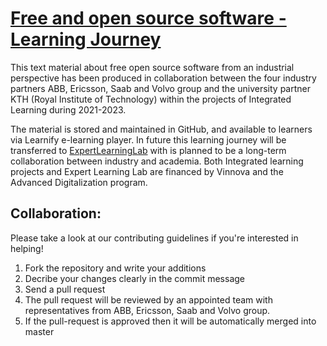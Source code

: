 # [Free and open source software - Learning Journey](https://github.com/ExpertLearningLab/foss-learning)

This text material about free open source software from an industrial perspective has been produced in collaboration between the four industry partners ABB, Ericsson, Saab and Volvo group and the university partner KTH (Royal Institute of Technology) within the projects of Integrated Learning during 2021-2023. 

The material is stored and maintained in GitHub, and available to learners via Learnify e-learning player. In future this learning journey will be transferred to [ExpertLearningLab](https://github.com/ExpertLearningLab) with is planned to be a long-term collaboration between industry and academia. Both Integrated learning projects and Expert Learning Lab are financed by Vinnova and the Advanced Digitalization program.

## Collaboration:
Please take a look at our contributing guidelines if you're interested in helping!
1. Fork the repository and write your additions
2. Decribe your changes clearly in the commit message
3. Send a pull request
4. The pull request will be reviewed by an appointed team with representatives from ABB, Ericsson, Saab and Volvo group.
5. If the pull-request is approved then it will be automatically merged into master
 
